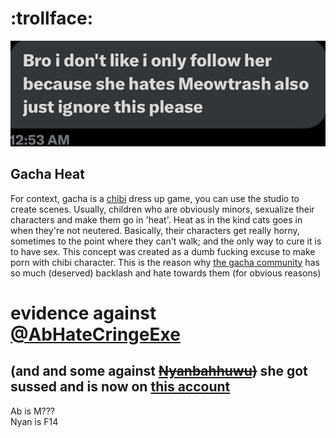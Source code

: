 # :trollface:
![](abhatecringeexe-evidence/troll.jpeg)

## Gacha Heat
For context, gacha is a [chibi](https://www.urbandictionary.com/define.php?term=chibi) dress up game, you can use the studio to create scenes. Usually, children who are obviously minors, sexualize their characters and make them go in 'heat'. Heat as in the kind cats goes in when they're not neutered. Basically, their characters get really horny, sometimes to the point where they can't walk; and the only way to cure it is to have sex. This concept was created as a dumb fucking excuse to make porn with chibi character. This is the reason why [the gacha community](https://www.urbandictionary.com/define.php?term=the%20gacha%20community) has so much (deserved) backlash and hate towards them (for obvious reasons)

# evidence against [@AbHateCringeExe](https://twitter.com/abhatecringeexe)
## (and and some against ~~[Nyanbahhuwu](https://twitter.com/nyanbahhuwu))~~ she got sussed and is now on [this account](https://twitter.com/nyanspetiteowo)

Ab is M??? \
Nyan is F14
